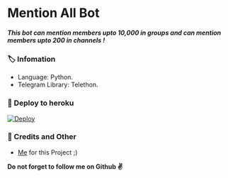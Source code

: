 # Mention All Bot
_**This bot can mention members upto 10,000 in groups and can mention members upto 200 in channels !**_

### 🏷 Infomation
- Language: Python.
- Telegram Library: Telethon.

### 🚀 Deploy to heroku
[![Deploy](https://www.herokucdn.com/deploy/button.svg)](https://heroku.com/deploy?template=https://github.com/Cat-of-Tg/mention-all-bot)

### 🎯 Credits and Other
- [Me](https://github.com/AnjanaMadu) for this Project ;)

**Do not forget to follow me on Github ✌️**
